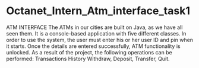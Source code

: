 # Octanet_Intern_Atm_interface_task1
ATM INTERFACE
The ATMs in our cities are built on Java, as we have all seen them. It is a console-based application with five different classes. In order to use the system, the user must enter his or her user ID and pin when it starts. Once the details are entered successfully, ATM functionality is unlocked. As a result of the project, the following operations can be performed:
Transactions History
Withdraw,
Deposit,
Transfer,
Quit.
